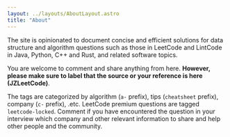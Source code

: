 ```yaml
---
layout: ../layouts/AboutLayout.astro
title: "About"
---
```


The site is opinionated to document concise and efficient solutions for data structure and algorithm questions such as those in LeetCode and LintCode in Java, Python, C++ and Rust, and related software topics.

You are welcome to comment and share anything from here.
**However, please make sure to label that the source or your reference is here (JZLeetCode)**.

The tags are categorized by algorithm (`a-` prefix), tips (`cheatsheet` prefix), company (`c-` prefix), .etc.
LeetCode premium questions are tagged `leetcode-locked`. Comment if you have encountered the question in your interview which company and other relevant information to share and help other people and the community.

